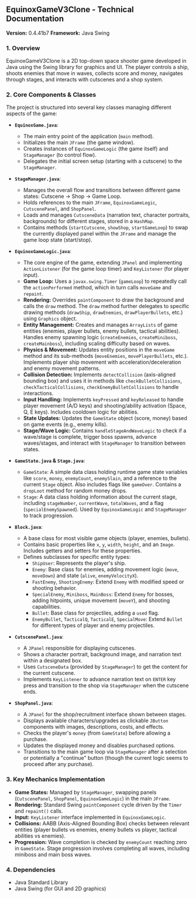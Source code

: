 ## EquinoxGameV3Clone - Technical Documentation

**Version:** 0.4.41b7
**Framework:** Java Swing

### 1. Overview

EquinoxGameV3Clone is a 2D top-down space shooter game developed in Java using the Swing library for graphics and UI. The player controls a ship, shoots enemies that move in waves, collects score and money, navigates through stages, and interacts with cutscenes and a shop system.

### 2. Core Components & Classes

The project is structured into several key classes managing different aspects of the game:

* **`EquinoxGame.java`**:
    * The main entry point of the application (`main` method).
    * Initializes the main `JFrame` (the game window).
    * Creates instances of `EquinoxGameLogic` (the game itself) and `StageManager` (to control flow).
    * Delegates the initial screen setup (starting with a cutscene) to the `StageManager`.

* **`StageManager.java`**:
    * Manages the overall flow and transitions between different game states: Cutscene -> Shop -> Game Loop.
    * Holds references to the main `JFrame`, `EquinoxGameLogic`, `CutscenePanel`, and `ShopPanel`.
    * Loads and manages `CutsceneData` (narration text, character portraits, backgrounds) for different stages, stored in a `HashMap`.
    * Contains methods (`startCutscene`, `showShop`, `startGameLoop`) to swap the currently displayed panel within the `JFrame` and manage the game loop state (start/stop).

* **`EquinoxGameLogic.java`**:
    * The core engine of the game, extending `JPanel` and implementing `ActionListener` (for the game loop timer) and `KeyListener` (for player input).
    * **Game Loop:** Uses a `javax.swing.Timer` (`gameLoop`) to repeatedly call the `actionPerformed` method, which in turn calls `moveGame` and `repaint`.
    * **Rendering:** Overrides `paintComponent` to draw the background and calls the `draw` method. The `draw` method further delegates to specific drawing methods (`drawShip`, `drawEnemies`, `drawPlayerBullets`, etc.) using `Graphics` object.
    * **Entity Management:** Creates and manages `ArrayLists` of game entities (enemies, player bullets, enemy bullets, tactical abilities). Handles enemy spawning logic (`createEnemies`, `createMiniboss`, `createMainboss`), including scaling difficulty based on waves.
    * **Physics & Movement:** Updates entity positions in the `moveGame` method and its sub-methods (`moveEnemies`, `movePlayerBullets`, etc.). Implements player ship movement with acceleration/deceleration and enemy movement patterns.
    * **Collision Detection:** Implements `detectCollision` (axis-aligned bounding box) and uses it in methods like `checkBulletCollisions`, `checkTacticalCollisions`, `checkEnemyBulletCollisions` to handle interactions.
    * **Input Handling:** Implements `keyPressed` and `keyReleased` to handle player movement (A/D keys) and shooting/ability activation (Space, Q, E keys). Includes cooldown logic for abilities.
    * **State Updates:** Updates the `GameState` object (score, money) based on game events (e.g., enemy kills).
    * **Stage/Wave Logic:** Contains `handleStageAndWaveLogic` to check if a wave/stage is complete, trigger boss spawns, advance waves/stages, and interact with `StageManager` to transition between states.

* **`GameState.java` & `Stage.java`**:
    * `GameState`: A simple data class holding runtime game state variables like `score`, `money`, `enemyCount`, `enemySlain`, and a reference to the current `Stage` object. Also includes flags like `gameOver`. Contains a `dropLoot` method for random money drops.
    * `Stage`: A data class holding information about the current stage, including `stageNumber`, `currentWave`, `totalWaves`, and a flag (`specialEnemySpawned`). Used by `EquinoxGameLogic` and `StageManager` to track progression.

* **`Block.java`**:
    * A base class for most visible game objects (player, enemies, bullets).
    * Contains basic properties like `x`, `y`, `width`, `height`, and an `Image`. Includes getters and setters for these properties.
    * Defines subclasses for specific entity types:
        * `ShipUser`: Represents the player's ship.
        * `Enemy`: Base class for enemies, adding movement logic (`move`, `moveDown`) and state (`alive`, `enemyVelocityX`).
        * `FastEnemy`, `ShootingEnemy`: Extend `Enemy` with modified speed or shooting behavior.
        * `SpecialEnemy`, `Miniboss`, `MainBoss`: Extend `Enemy` for bosses, adding hitpoints, unique movement (`moveY`), and shooting capabilities.
        * `Bullet`: Base class for projectiles, adding a `used` flag.
        * `EnemyBullet`, `TacticalQ`, `TacticalE`, `SpecialMove`: Extend `Bullet` for different types of player and enemy projectiles.

* **`CutscenePanel.java`**:
    * A `JPanel` responsible for displaying cutscenes.
    * Shows a character portrait, background image, and narration text within a designated box.
    * Uses `CutsceneData` (provided by `StageManager`) to get the content for the current cutscene.
    * Implements `KeyListener` to advance narration text on `ENTER` key press and transition to the shop via `StageManager` when the cutscene ends.

* **`ShopPanel.java`**:
    * A `JPanel` for the shop/recruitment interface shown between stages.
    * Displays available characters/upgrades as clickable `JButton` components with images, descriptions, costs, and effects.
    * Checks the player's `money` (from `GameState`) before allowing a purchase.
    * Updates the displayed money and disables purchased options.
    * Transitions to the main game loop via `StageManager` after a selection or potentially a "continue" button (though the current logic seems to proceed after any purchase).

### 3. Key Mechanics Implementation

* **Game States:** Managed by `StageManager`, swapping panels (`CutscenePanel`, `ShopPanel`, `EquinoxGameLogic`) in the main `JFrame`.
* **Rendering:** Standard Swing `paintComponent` cycle driven by the `Timer` and `repaint()` calls.
* **Input:** `KeyListener` interface implemented in `EquinoxGameLogic`.
* **Collisions:** AABB (Axis-Aligned Bounding Box) checks between relevant entities (player bullets vs enemies, enemy bullets vs player, tactical abilities vs enemies).
* **Progression:** Wave completion is checked by `enemyCount` reaching zero in `GameState`. Stage progression involves completing all waves, including miniboss and main boss waves.

### 4. Dependencies

* Java Standard Library
* Java Swing (for GUI and 2D graphics)
